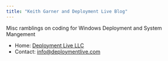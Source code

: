 ```yaml
---
title: "Keith Garner and Deployment Live Blog"
---
```


Misc ramblings on coding for Windows Deployment and System Mangement

* Home: [Deployment Live LLC](https://deploymentlive.com) 
* Contact: [info@deploymentlive.com](mailto:info@deploymentlive.com)

